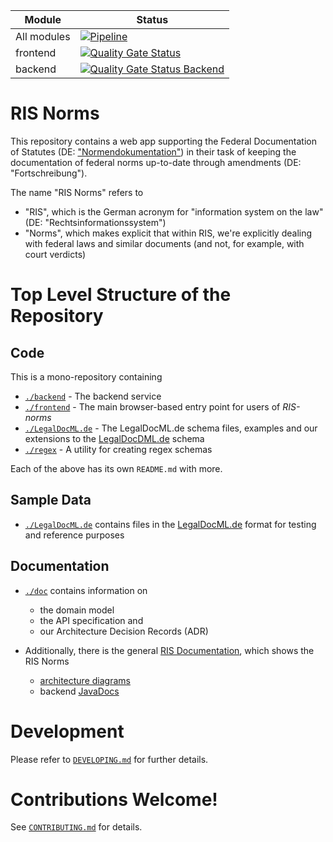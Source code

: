 | Module           | Status                                                                                                                                                                                                                                                         |
| ---------------- | -------------------------------------------------------------------------------------------------------------------------------------------------------------------------------------------------------------------------------------------------------------- |
| All modules      | [![Pipeline](https://github.com/digitalservicebund/ris-norms/actions/workflows/pipeline.yml/badge.svg)](https://github.com/digitalservicebund/ris-norms/actions/workflows/pipeline.yml)                                                                        |
| frontend         | [![Quality Gate Status](https://sonarcloud.io/api/project_badges/measure?project=digitalservicebund_ris-norms-frontend&metric=alert_status)](https://sonarcloud.io/summary/new_code?id=digitalservicebund_ris-norms-frontend)                                  |
| backend          | [![Quality Gate Status Backend](https://sonarcloud.io/api/project_badges/measure?project=digitalservicebund_ris-norms-backend&metric=alert_status)](https://sonarcloud.io/summary/new_code?id=digitalservicebund_ris-norms-backend)                            |                  |

# RIS Norms

This repository contains a web app supporting the Federal Documentation of Statutes (DE: ["Normendokumentation"](https://www.bundesjustizamt.de/DE/Themen/Rechtsetzung/Normendokumentation/Normendokumentation_node.html)) in their task of keeping the documentation of federal norms up-to-date through amendments (DE: "Fortschreibung").

The name "RIS Norms" refers to

- "RIS", which is the German acronym for "information system on the law" (DE: "Rechtsinformationssystem")
- "Norms", which makes explicit that within RIS, we're explicitly dealing with federal laws and similar documents (and not, for example, with court verdicts)

# Top Level Structure of the Repository

## Code
This is a mono-repository containing

- [`./backend`](./backend) - The backend service
- [`./frontend`](./frontend) - The main browser-based entry point for users of _RIS-norms_
- [`./LegalDocML.de`](./LegalDocML.de) - The LegalDocML.de schema files, examples and our extensions to
  the [LegalDocDML.de](https://gitlab.opencode.de/bmi/e-gesetzgebung/ldml_de) schema
- [`./regex`](./regex/) - A utility for creating regex schemas

Each of the above has its own `README.md` with more.

## Sample Data

- [`./LegalDocML.de`](./LegalDocML.de/) contains files in
  the [LegalDocML.de](https://gitlab.opencode.de/bmi/e-gesetzgebung/ldml_de) format for testing and reference purposes

## Documentation
- [`./doc`](./doc) contains information on
  -  the domain model
  -  the API specification and
  -  our Architecture Decision Records (ADR)

- Additionally, there is the general [RIS Documentation](https://digitalservicebund.github.io/ris-reports/), which shows the RIS Norms
  - [architecture diagrams](https://digitalservicebund.github.io/ris-reports/docs/architecture/diagrams_list.html)
  - backend [JavaDocs](https://digitalservicebund.github.io/ris-reports/docs/backend-code-documentation/norms-java.html)

# Development

Please refer to [`DEVELOPING.md`](./DEVELOPING.md) for further details.

# Contributions Welcome!

See [`CONTRIBUTING.md`](./CONTRIBUTING.md) for details.
